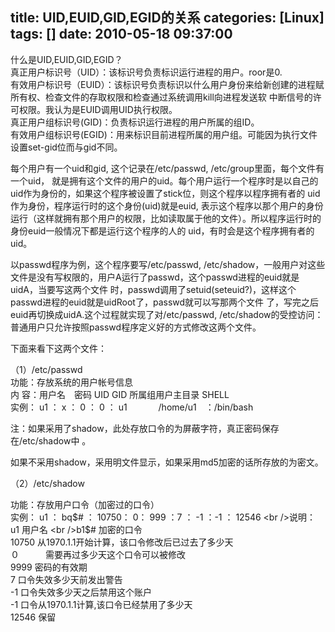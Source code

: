 title: UID,EUID,GID,EGID的关系
categories: [Linux]
tags: []
date: 2010-05-18 09:37:00
---
什么是UID,EUID,GID,EGID？<br />真正用户标识号（UID）：该标识号负责标识运行进程的用户。roor是0.<br />有效用户标识号（EUID）：该标识号负责标识以什么用户身份来给新创建的进程赋所有权、检查文件的存取权限和检查通过系统调用kill向进程发送软 中断信号的许可权限。我认为是EUID调用UID执行权限。<br />真正用户组标识号(GID)：负责标识运行进程的用户所属的组ID。<br />有效用户组标识号(EGID)：用来标识目前进程所属的用户组。可能因为执行文件设置set-gid位而与gid不同。<br /><p>每个用户有一个uid和gid, 这个记录在/etc/passwd,  /etc/group里面，每个文件有一个uid，  就是拥有这个文件的用户的uid。每个用户运行一个程序时是以自己的uid作为身份的，如果这个程序被设置了stick位，则这个程序以程序拥有者的 uid作为身份，程序运行时的这个身份(uid)就是euid,  表示这个程序以那个用户的身份运行（这样就拥有那个用户的权限，比如读取属于他的文件）。所以程序运行时的身份euid一般情况下都是运行这个程序的人的 uid，有时会是这个程序拥有者的uid。</p><p>以passwd程序为例，这个程序要写/etc/passwd,  /etc/shadow，一般用户对这些文件是没有写权限的，用户A运行了passwd，这个passwd进程的euid就是uidA，当要写这两个文件 时，passwd调用了setuid(seteuid?)，这样这个passwd进程的euid就是uidRoot了，passwd就可以写那两个文件 了，写完之后euid再切换成uidA.这个过程就实现了对/etc/passwd,  /etc/shadow的受控访问：普通用户只允许按照passwd程序定义好的方式修改这两个文件。</p><p>下面来看下这两个文件：</p><p>（1）/etc/passwd <br />功能：存放系统的用户帐号信息 <br />内 容：用户名　密码 UID GID 所属组用户主目录 SHELL <br />实例： u1 ： x ： 0 ： 0 ： u1 　　　  /home/u1　：/bin/bash</p><p>注：如果采用了shadow，此处存放口令的为屏蔽字符，真正密码保存在/etc/shadow中 。</p><p>如果不采用shadow，采用明文件显示，如果采用md5加密的话所存放的为密文。</p><p>（2）/etc/shadow</p><p>功能：存放用户口令（加密过的口令） <br />实例： u1 ： bq$# ： 10750： 0：  999 ：7 ： -1 ：-1 ： 12546 <br />说明： u1 用户名 <br />b1$# 加密的口令　　 <br />10750  从1970.1.1开始计算，该口令修改后已过去了多少天 <br />０　　　需要再过多少天这个口令可以被修改 <br />9999  密码的有效期 <br />7 口令失效多少天前发出警告 <br />-1 口令失效多少天之后禁用这个账户 <br />-1  口令从1970.1.1计算,该口令已经禁用了多少天 <br />12546 保留</p><p> </p><br />